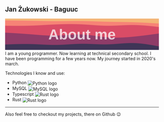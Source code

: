 ## Jan Żukowski - Baguuc

![Section banner](./img/about-me-section-banner.svg)
I am a young programmer. Now learning at technical secondary school. I have been programming for a few years now. My journey started in 2020's march.

Technologies I know and use:

- Python <img src="https://upload.wikimedia.org/wikipedia/commons/thumb/1/1f/Python_logo_01.svg/600px-Python_logo_01.svg.png?20210503135843" alt="Python logo" width="25em" align="center">
- MySQL <img src="https://www.freepnglogos.com/uploads/logo-mysql-png/logo-mysql-mysql-logo-png-images-are-download-crazypng-21.png" alt="MySQL logo" width="25em" align="center">
- Typescript <img src="https://imgs.search.brave.com/2O0krIPVZJYFPMD481a_-7ucEnM1QVaRjZg24g7_O48/rs:fit:500:0:0/g:ce/aHR0cHM6Ly91cGxv/YWQud2lraW1lZGlh/Lm9yZy93aWtpcGVk/aWEvY29tbW9ucy90/aHVtYi80LzRjL1R5/cGVzY3JpcHRfbG9n/b18yMDIwLnN2Zy8y/MjBweC1UeXBlc2Ny/aXB0X2xvZ29fMjAy/MC5zdmcucG5n" alt="Rust logo" width="25em" align="center">
- Rust <img src="https://ih0.redbubble.net/image.886385785.1986/raf,360x360,075,t,fafafa:ca443f4786.jpg" alt="Rust logo" width="25em" align="center">

---

Also feel free to checkout my projects, there on Github 😉
